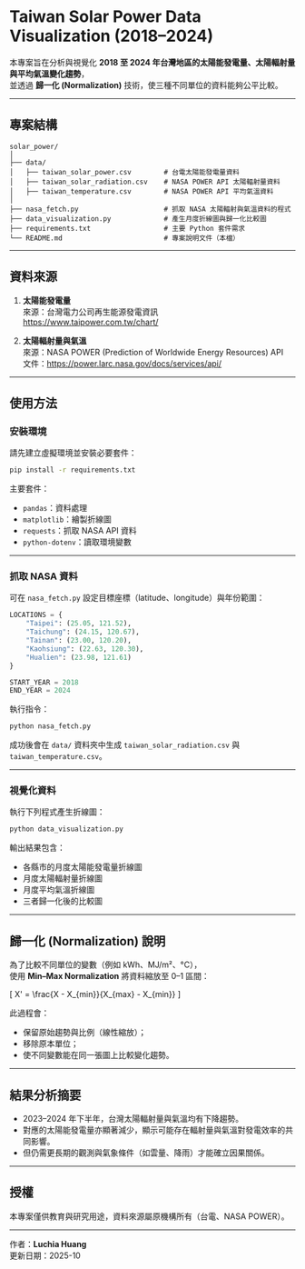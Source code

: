# Taiwan Solar Power Data Visualization (2018–2024)

本專案旨在分析與視覺化 **2018 至 2024 年台灣地區的太陽能發電量、太陽輻射量與平均氣溫變化趨勢**，  
並透過 **歸一化 (Normalization)** 技術，使三種不同單位的資料能夠公平比較。

---

## 專案結構

```
solar_power/
│
├── data/
│   ├── taiwan_solar_power.csv        # 台電太陽能發電量資料
│   ├── taiwan_solar_radiation.csv    # NASA POWER API 太陽輻射量資料
│   ├── taiwan_temperature.csv        # NASA POWER API 平均氣溫資料
│
├── nasa_fetch.py                     # 抓取 NASA 太陽輻射與氣溫資料的程式
├── data_visualization.py             # 產生月度折線圖與歸一化比較圖
├── requirements.txt                  # 主要 Python 套件需求
└── README.md                         # 專案說明文件（本檔）
```

---

## 資料來源

1. **太陽能發電量**  
   來源：台灣電力公司再生能源發電資訊  
   https://www.taipower.com.tw/chart/

2. **太陽輻射量與氣溫**  
   來源：NASA POWER (Prediction of Worldwide Energy Resources) API  
   文件：https://power.larc.nasa.gov/docs/services/api/

---

## 使用方法

### 安裝環境

請先建立虛擬環境並安裝必要套件：

```bash
pip install -r requirements.txt
```

主要套件：

- `pandas`：資料處理  
- `matplotlib`：繪製折線圖  
- `requests`：抓取 NASA API 資料  
- `python-dotenv`：讀取環境變數  

---

### 抓取 NASA 資料

可在 `nasa_fetch.py` 設定目標座標（latitude、longitude）與年份範圍：

```python
LOCATIONS = {
    "Taipei": (25.05, 121.52),
    "Taichung": (24.15, 120.67),
    "Tainan": (23.00, 120.20),
    "Kaohsiung": (22.63, 120.30),
    "Hualien": (23.98, 121.61)
}

START_YEAR = 2018
END_YEAR = 2024
```

執行指令：

```bash
python nasa_fetch.py
```

成功後會在 `data/` 資料夾中生成 `taiwan_solar_radiation.csv` 與 `taiwan_temperature.csv`。

---

### 視覺化資料

執行下列程式產生折線圖：

```bash
python data_visualization.py
```

輸出結果包含：

- 各縣市的月度太陽能發電量折線圖  
- 月度太陽輻射量折線圖  
- 月度平均氣溫折線圖  
- 三者歸一化後的比較圖  

---

## 歸一化 (Normalization) 說明

為了比較不同單位的變數（例如 kWh、MJ/m²、°C），  
使用 **Min–Max Normalization** 將資料縮放至 0–1 區間：

\[
X' = \frac{X - X_{min}}{X_{max} - X_{min}}
\]

此過程會：

- 保留原始趨勢與比例（線性縮放）；  
- 移除原本單位；  
- 使不同變數能在同一張圖上比較變化趨勢。

---

## 結果分析摘要

- 2023–2024 年下半年，台灣太陽輻射量與氣溫均有下降趨勢。  
- 對應的太陽能發電量亦顯著減少，顯示可能存在輻射量與氣溫對發電效率的共同影響。  
- 但仍需更長期的觀測與氣象條件（如雲量、降雨）才能確立因果關係。

---

## 授權

本專案僅供教育與研究用途，資料來源屬原機構所有（台電、NASA POWER）。

---

作者：**Luchia Huang**  
更新日期：2025-10
